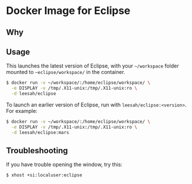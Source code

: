 # Docker Image for Eclipse

## Why

## Usage

This launches the latest version of Eclipse, with your `~/workspace` folder mounted to `~eclipse/workspace/` in the container.

```bash
$ docker run -v ~/workspace/:/home/eclipse/workspace/ \
  -e DISPLAY -v /tmp/.X11-unix:/tmp/.X11-unix:ro \
  -d leesah/eclipse
```

To launch an earlier version of Eclipse, run with `leesah/eclipse:<version>`. For example:

```bash
$ docker run -v ~/workspace/:/home/eclipse/workspace/ \
  -e DISPLAY -v /tmp/.X11-unix:/tmp/.X11-unix:ro \
  -d leesah/eclipse:mars
```

## Troubleshooting

If you have trouble opening the window, try this:

```bash
$ xhost +si:localuser:eclipse
```
